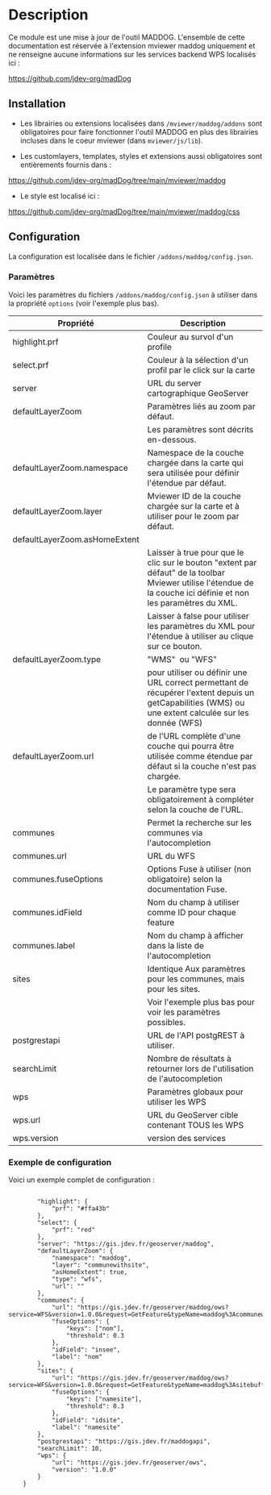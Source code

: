 # Description

Ce module est une mise à jour de l'outil MADDOG.
L'ensemble de cette documentation est réservée à l'extension mviewer maddog uniquement et ne renseigne aucune informations sur les services backend WPS localisés ici : 

https://github.com/jdev-org/madDog


## Installation

* Les librairies ou extensions localisées dans `/mviewer/maddog/addons` sont obligatoires pour faire fonctionner l'outil MADDOG en plus des librairies incluses dans le coeur mviewer (dans `mviewer/js/lib`).

* Les customlayers, templates, styles et extensions aussi obligatoires sont entièrements fournis dans :

https://github.com/jdev-org/madDog/tree/main/mviewer/maddog

* Le style est localisé ici : 

https://github.com/jdev-org/madDog/tree/main/mviewer/maddog/css

## Configuration

La configuration est localisée dans le fichier `/addons/maddog/config.json`.

### Paramètres

Voici les paramètres du fichiers `/addons/maddog/config.json` à utiliser dans la propriété `options` (voir l'exemple plus bas).


| Propriété                     | Description                                                                                                                                                      |
| ----------------------------- | ---------------------------------------------------------------------------------------------------------------------------------------------------------------- |
| highlight.prf                 | <string> Couleur au survol d'un profile                                                                                                                          |
| select.prf                    | <string> Couleur à la sélection d'un profil par le click sur la carte                                                                                            |
| server                        | <string> URL du server cartographique GeoServer                                                                                                                  |
| defaultLayerZoom              | Paramètres liés au zoom par défaut.                                                                                                                              |
|                               | Les paramètres sont décrits en-dessous.                                                                                                                          |
| defaultLayerZoom.namespace    | <string> Namespace de la couche chargée dans la carte qui sera utilisée pour définir l'étendue par défaut.                                                       |
| defaultLayerZoom.layer        | <string> Mviewer ID de la couche chargée sur la carte et à utiliser pour le zoom par défaut.                                                                     |
| defaultLayerZoom.asHomeExtent | <boolean>                                                                                                                                                        |
|                               | Laisser à true pour que le clic sur le bouton "extent par défaut" de la toolbar Mviewer utilise l'étendue de la couche ici définie et non les paramètres du XML. |
|                               | Laisser à false pour utiliser les paramètres du XML pour l'étendue à utiliser au clique sur ce bouton.                                                           |
| defaultLayerZoom.type         | <string> "WMS"  ou "WFS"                                                                                                                                         |
|                               | pour utiliser ou définir une URL correct permettant de récupérer l'extent depuis un getCapabilities (WMS) ou une extent calculée sur les donnée (WFS)            |
| defaultLayerZoom.url          | <string> de l'URL complète d'une couche qui pourra être utilisée comme étendue par défaut si la couche n'est pas chargée.                                        |
|                               | Le paramètre type sera obligatoirement à compléter selon la couche de l'URL.                                                                                     |
| communes                      | Permet la recherche sur les communes via l'autocompletion                                                                                                        |
| communes.url                  | <string> URL du WFS                                                                                                                                              |
| communes.fuseOptions          | Options Fuse à utiliser (non obligatoire) selon la documentation Fuse.                                                                                           |
| communes.idField              | <string> Nom du champ à utiliser comme ID pour chaque feature                                                                                                    |
| communes.label                | <string> Nom du champ à afficher dans la liste de l'autocompletion                                                                                               |
| sites                         | Identique Aux paramètres pour les communes, mais pour les sites.                                                                                                 |
|                               | Voir l'exemple plus bas pour voir les paramètres possibles.                                                                                                      |
| postgrestapi                  | <string> URL de l'API postgREST à utiliser.                                                                                                                      |
| searchLimit                   | Nombre de résultats à retourner lors de l'utilisation de l'autocompletion                                                                                        |
| wps                           | Paramètres globaux pour utiliser les WPS                                                                                                                         |
| wps.url                       | <string> URL du GeoServer cible contenant TOUS les WPS                                                                                                           |
| wps.version                   | <string> version des services                                                                                                                                    |

### Exemple de configuration
  
Voici un exemple complet de configuration : 

```

        "highlight": {
            "prf": "#ffa43b" 
        },
        "select": {
            "prf": "red"
        },
        "server": "https://gis.jdev.fr/geoserver/maddog",
        "defaultLayerZoom": {
            "namespace": "maddog",
            "layer": "communewithsite",
            "asHomeExtent": true,
            "type": "wfs",
            "url": ""
        },
        "communes": {
            "url": "https://gis.jdev.fr/geoserver/maddog/ows?service=WFS&version=1.0.0&request=GetFeature&typeName=maddog%3Acommunewithsite&outputFormat=application%2Fjson",
            "fuseOptions": {
                "keys": ["nom"],
                "threshold": 0.3
            },
            "idField": "insee",
            "label": "nom"
        },
        "sites": {
            "url": "https://gis.jdev.fr/geoserver/maddog/ows?service=WFS&version=1.0.0&request=GetFeature&typeName=maddog%3Asitebuffer&outputFormat=application%2Fjson",
            "fuseOptions": {
                "keys": ["namesite"],
                "threshold": 0.3
            },
            "idField": "idsite",
            "label": "namesite"
        },
        "postgrestapi": "https://gis.jdev.fr/maddogapi",
        "searchLimit": 10,
        "wps": {
            "url": "https://gis.jdev.fr/geoserver/ows",
            "version": "1.0.0"
        }
    }
```

